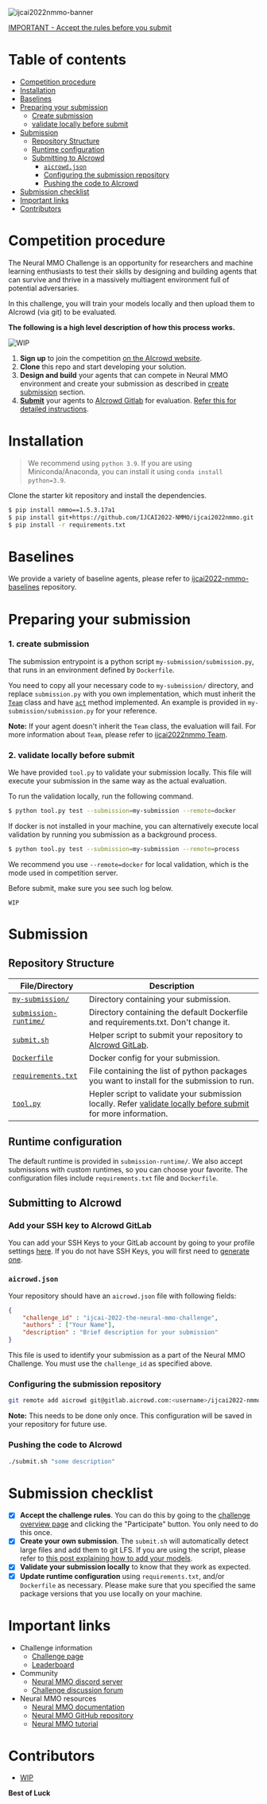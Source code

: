![ijcai2022nmmo-banner](banner.jpg)

[IMPORTANT - Accept the rules before you submit](https://www.aicrowd.com/challenges/the-neural-mmo-challenge/challenge_rules)

# Table of contents
- [Competition procedure](#competition-procedure)
- [Installation](#installation)
- [Baselines](#baselines)
- [Preparing your submission](#preparing-your-submission)
  * [Create submission](#1-create-submission)
  * [validate locally before submit](#2-validate-locally-before-submit)
- [Submission](#submission)
  * [Repository Structure](#repository-structure)
  * [Runtime configuration](#runtime-configuration)
  * [Submitting to AIcrowd](#submitting-to-aicrowd)
    + [`aicrowd.json`](#aicrowdjson)
    + [Configuring the submission repository](#configuring-the-submission-repository)
    + [Pushing the code to AIcrowd](#pushing-the-code-to-aicrowd)
- [Submission checklist](#submission-checklist)
- [Important links](#important-links)
- [Contributors](#contributors)


# Competition procedure

The Neural MMO Challenge is an opportunity for researchers and machine learning enthusiasts to test their skills by designing and building agents that can survive and thrive in a massively multiagent environment full of potential adversaries.

In this challenge, you will train your models locally and then upload them to AIcrowd (via git) to be evaluated.

**The following is a high level description of how this process works.**

![WIP](./UserFlow.png)

1. **Sign up** to join the competition [on the AIcrowd website](https://www.aicrowd.com/challenges/ijcai-2022-the-neural-mmo-challenge).
2. **Clone** this repo and start developing your solution.
3. **Design and build** your agents that can compete in Neural MMO environment and create your submission as described in [create submission](#2-create-submission) section.
4. [**Submit**](#-submission) your agents to [AIcrowd Gitlab](https://gitlab.aicrowd.com) for evaluation. [Refer this for detailed instructions](#submission).


# Installation

> We recommend using `python 3.9`. If you are using Miniconda/Anaconda, you can install it using `conda install python=3.9`.


Clone the starter kit repository and install the dependencies.

```bash
$ pip install nmmo==1.5.3.17a1
$ pip install git+https://github.com/IJCAI2022-NMMO/ijcai2022nmmo.git
$ pip install -r requirements.txt
```

# Baselines

We provide a variety of baseline agents, please refer to [ijcai2022-nmmo-baselines](https://gitlab.aicrowd.com/neural-mmo/ijcai2022-nmmo-baselines) repository.

# Preparing your submission
### 1. create submission

The submission entrypoint is a python script `my-submission/submission.py`, that runs in an environment defined by `Dockerfile`.

You need to copy all your necessary code to `my-submission/` directory, and replace `submission.py` with you own implementation, which must inherit the [`Team`]() class and have [`act`]() method implemented. An example is provided in `my-submission/submission.py` for your reference.

**Note:** If your agent doesn't inherit the `Team` class, the evaluation will fail. For more information about `Team`, please refer to [ijcai2022nmmo Team](https://github.com/IJCAI2022-NMMO/ijcai2022nmmo#team).

### 2. validate locally before submit

We have provided `tool.py` to validate your submission locally. This file will execute your submission in the same way as the actual evaluation.

To run the validation locally, run the following command.

```bash
$ python tool.py test --submission=my-submission --remote=docker
```

If docker is not installed in your machine, you can alternatively execute local validation by running you submission as a background process. 

```bash
$ python tool.py test --submission=my-submission --remote=process
```
We recommend you use `--remote=docker` for local validation, which is the mode used in competition server.

Before submit, make sure you see such log below.
``` 
WIP
```

# Submission

## Repository Structure

**File/Directory** | **Description**
--- | ---
[`my-submission/`](my-submission/) | Directory containing your submission.
[`submission-runtime/`](submission-runtime/) | Directory containing the default Dockerfile and requirements.txt. Don't change it.
[`submit.sh`](submit.sh) | Helper script to submit your repository to [AIcrowd GitLab](https://gitlab.aicrowd.com).
[`Dockerfile`](Dockerfile) | Docker config for your submission. 
[`requirements.txt`](requirements.txt) | File containing the list of python packages you want to install for the submission to run.
[`tool.py`](tool.py) | Hepler script to validate your submission locally. Refer [validate locally before submit](#2-validate-locally-before-submit) for more information.

## Runtime configuration
The default runtime is provided in `submission-runtime/`. We also accept submissions with custom runtimes, so you can choose your favorite. The configuration files include `requirements.txt` file and `Dockerfile`.


## Submitting to AIcrowd

### **Add your SSH key** to AIcrowd GitLab

You can add your SSH Keys to your GitLab account by going to your profile settings [here](https://gitlab.aicrowd.com/profile/keys). If you do not have SSH Keys, you will first need to [generate one](https://docs.gitlab.com/ee/ssh/README.html#generating-a-new-ssh-key-pair).


### `aicrowd.json`

Your repository should have an `aicrowd.json` file with following fields:

```json
{
    "challenge_id" : "ijcai-2022-the-neural-mmo-challenge",
    "authors" : ["Your Name"],
    "description" : "Brief description for your submission"
}
```

This file is used to identify your submission as a part of the Neural MMO Challenge. You must use the `challenge_id` as specified above.

### Configuring the submission repository

```bash
git remote add aicrowd git@gitlab.aicrowd.com:<username>/ijcai2022-nmmo-starter-kit.git
```

**Note:** This needs to be done only once. This configuration will be saved in your repository for future use.

### Pushing the code to AIcrowd

```bash
./submit.sh "some description"
```

# Submission checklist

- [x] **Accept the challenge rules**. You can do this by going to the [challenge overview page](https://www.aicrowd.com/challenges/ijcai-2022-the-neural-mmo-challenge) and clicking the "Participate" button. You only need to do this once.
- [x] **Create your own submission**. The `submit.sh` will automatically detect large files and add them to git LFS. If you are using the script, please refer to [this post explaining how to add your models](https://discourse.aicrowd.com/t/how-to-upload-large-files-size-to-your-submission/2304).
- [x] **Validate your submission locally** to know that they work as expected. 
- [x] **Update runtime configuration** using `requirements.txt`, and/or `Dockerfile` as necessary. Please make sure that you specified the same package versions that you use locally on your machine.

# Important links

- Challenge information
   * [Challenge page](https://www.aicrowd.com/challenges/ijcai-2022-the-neural-mmo-challenge)
   * [Leaderboard](https://www.aicrowd.com/challenges/ijcai-2022-the-neural-mmo-challenge/leaderboards)
 - Community
    * [Neural MMO discord server](https://discord.gg/neX6e4Kc)
    * [Challenge discussion forum](https://www.aicrowd.com/challenges/ijcai-2022-the-neural-mmo-challenge/discussion)
- Neural MMO resources
    * [Neural MMO documentation](https://neuralmmo.github.io/build/html/rst/landing.html)
    * [Neural MMO GitHub repository](https://github.com/NeuralMMO/environment/tree/ijcai-competition)
    * [Neural MMO tutorial](https://colab.research.google.com/drive/1NUXIDmV5pOHFmAMGztizvuOkjr8W5Bat)
    

# Contributors

- [WIP](xxx)

**Best of Luck** 
